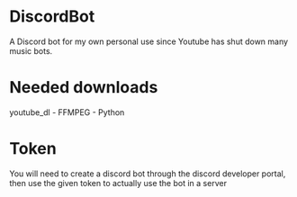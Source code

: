 # DiscordBot
A Discord bot for my own personal use since Youtube has shut down many music bots.

# Needed downloads
youtube_dl - 
FFMPEG - 
Python

# Token
You will need to create a discord bot through the discord developer portal, then use the given token to actually use the bot in a server
